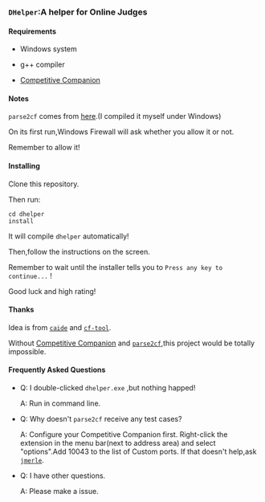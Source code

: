 ### `DHelper`:A helper for Online Judges

#### Requirements

- Windows system

- g++ compiler
- [Competitive Companion](https://github.com/jmerle/competitive-companion)

#### Notes

`parse2cf` comes from [here](https://github.com/yzy-1/parse2cf).(I compiled it myself under Windows)

On its first run,Windows Firewall will ask whether you allow it or not.

Remember to allow it!

#### Installing

Clone this repository.

Then run:

```
cd dhelper
install
```

It will compile `dhelper` automatically!

Then,follow the instructions on the screen.

Remember to wait until the installer tells you to `Press any key to continue...`  !

Good luck and high rating!

#### Thanks

Idea is from [`caide`](https://github.com/slycelote/caide) and [`cf-tool`](https://github.com/xalanq/cf-tool).

Without [Competitive Companion](https://github.com/jmerle/competitive-companion) and [`parse2cf`](https://github.com/yzy-1/parse2cf),this project would be totally impossible.

#### Frequently Asked Questions

- Q: I double-clicked `dhelper.exe` ,but nothing happed!

  A: Run in command line.

- Q: Why doesn't `parse2cf` receive any test cases?

  A: Configure your Competitive Companion first. Right-click the extension in the menu bar(next to address area) and select "options".Add 10043 to the list of Custom ports. If that doesn't help,ask [`jmerle`](https://github.com/jmerle).

- Q: I have other questions.

  A: Please make a issue.

